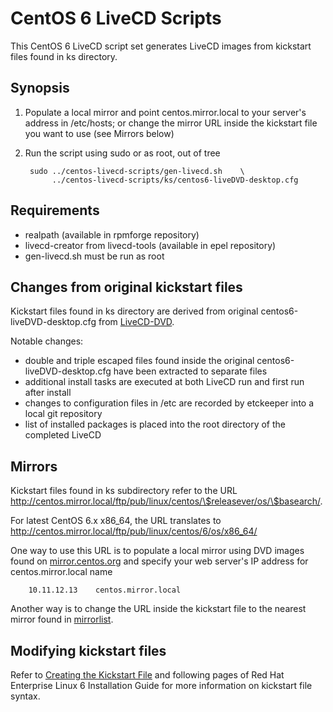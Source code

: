 CentOS 6 LiveCD Scripts
=======================

This CentOS 6 LiveCD script set generates LiveCD images from kickstart
files found in ks directory.

Synopsis
--------

1. Populate a local mirror and point centos.mirror.local to your
   server's address in /etc/hosts; or change the mirror URL inside the
   kickstart file you want to use (see Mirrors below)

2. Run the script using sudo or as root, out of tree

        sudo ../centos-livecd-scripts/gen-livecd.sh    \
             ../centos-livecd-scripts/ks/centos6-liveDVD-desktop.cfg

Requirements
------------

* realpath (available in rpmforge repository)
* livecd-creator from livecd-tools (available in epel repository)
* gen-livecd.sh must be run as root

Changes from original kickstart files
-------------------------------------

Kickstart files found in ks directory are derived from original
centos6-liveDVD-desktop.cfg from [LiveCD-DVD](http://people.centos.org/arrfab/CentOS6/LiveCD-DVD/).

Notable changes:

* double and triple escaped files found inside the original
  centos6-liveDVD-desktop.cfg have been extracted to separate
  files
* additional install tasks are executed at both LiveCD run and first run
  after install
* changes to configuration files in /etc are recorded by etckeeper into
  a local git repository
* list of installed packages is placed into the root directory of the
  completed LiveCD

Mirrors
-------

Kickstart files found in ks subdirectory refer to the URL
http://centos.mirror.local/ftp/pub/linux/centos/\$releasever/os/\$basearch/.

For latest CentOS 6.x x86_64, the URL translates to
http://centos.mirror.local/ftp/pub/linux/centos/6/os/x86_64/

One way to use this URL is to populate a local mirror using DVD images found on
[mirror.centos.org](http://mirror.centos.org/centos/6/isos/x86_64/)
and specify your web server's IP address for centos.mirror.local
name

        10.11.12.13    centos.mirror.local

Another way is to change the URL inside the kickstart file
to the nearest mirror found in [mirrorlist](http://mirrorlist.centos.org/?release=6&arch=x86_64&repo=os).

Modifying kickstart files
-------------------------

Refer to [Creating the Kickstart File](https://access.redhat.com/documentation/en-US/Red_Hat_Enterprise_Linux/6/html/Installation_Guide/s1-kickstart2-file.html)
and following pages of Red Hat Enterprise Linux 6 Installation Guide for
more information on kickstart file syntax.

